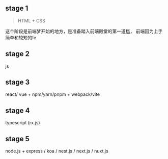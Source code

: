 ## stage 1   
> HTML + CSS

这个阶段是前端梦开始的地方，是准备踏入前端殿堂的第一道槛， 前端因为上手简单和较短的fe

## stage 2  
js

## stage 3   
react/ vue + npm/yarn/pnpm  + webpack/vite

## stage 4 
typescript   (rx.js)

## stage 5  
node.js  + express / koa / nest.js / next.js / nuxt.js 
